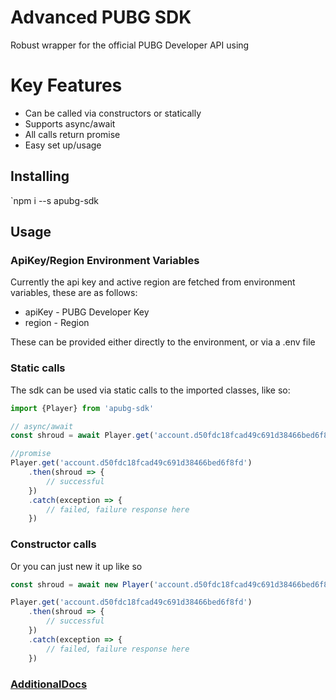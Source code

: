 Advanced PUBG SDK
======
Robust wrapper for the official PUBG Developer API using

# Key Features
* Can be called via constructors or statically
* Supports async/await
* All calls return promise
* Easy set up/usage 

## Installing
`npm i --s apubg-sdk

## Usage
### ApiKey/Region Environment Variables
Currently the api key and active region are fetched from environment variables, these are as follows:

* apiKey - PUBG Developer Key
* region - Region

These can be provided either directly to the environment, or via a .env file

### Static calls
The sdk can be used via static calls to the imported classes, like so:

```javascript
import {Player} from 'apubg-sdk'

// async/await
const shroud = await Player.get('account.d50fdc18fcad49c691d38466bed6f8fd')

//promise
Player.get('account.d50fdc18fcad49c691d38466bed6f8fd')
    .then(shroud => {
        // successful
    })
    .catch(exception => {
        // failed, failure response here
    })
```

### Constructor calls
Or you can just new it up like so

```javascript
const shroud = await new Player('account.d50fdc18fcad49c691d38466bed6f8fd')

Player.get('account.d50fdc18fcad49c691d38466bed6f8fd')
    .then(shroud => {
        // successful
    })
    .catch(exception => {
        // failed, failure response here
    })
```

### [AdditionalDocs](DOCUMENTATION.md)